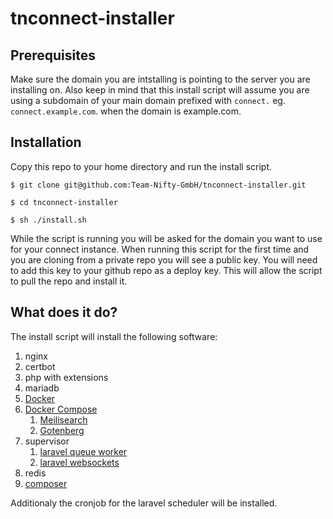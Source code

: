 # tnconnect-installer

## Prerequisites
Make sure the domain you are intstalling is pointing to the server you are installing on.
Also keep in mind that this install script will assume you are using a subdomain of your main domain 
prefixed with `connect.` eg. `connect.example.com`. when the domain is example.com.

## Installation
Copy this repo to your home directory and run the install script.

    $ git clone git@github.com:Team-Nifty-GmbH/tnconnect-installer.git

    $ cd tnconnect-installer

    $ sh ./install.sh

While the script is running you will be asked for the domain you want to use for your connect instance.
When running this script for the first time and you are cloning from a private repo you will see a public key.
You will need to add this key to your github repo as a deploy key. 
This will allow the script to pull the repo and install it.

## What does it do?

The install script will install the following software:
1. nginx
2. certbot
3. php with extensions
4. mariadb
5. [Docker](https://get.docker.com)
6. [Docker Compose](https://get.docker.com)
    1. [Meilisearch](https://hub.docker.com/r/getmeili/meilisearch)
    1. [Gotenberg](https://hub.docker.com/r/gotenberg/gotenberg)
7. supervisor
    1. [laravel queue worker](https://laravel.com/docs/master/queues)
    2. [laravel websockets](https://beyondco.de/docs/laravel-websockets/)
8. redis
9. [composer](https://getcomposer.org)

Additionaly the cronjob for the laravel scheduler will be installed.
